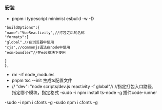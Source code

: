 
### 安装
- pnpm i typescript minimist esbuild -w -D
``` 
"buildOptions":{
"name":"VueReactivity",//打包之后的名称
"formats":[
"global",//在浏览器中使用
"cjs",//commonjs语法在node中使用
"esm-bundler"//在es6模块下使用

]
}, 
```
- rm -rf node_modules
- pnpm tsc --init 生成ts配置文件
- // "dev": "node scripts/dev.js reactivity -f global"// //指定打包入口路径，指定哪个模块，指定格式
-sudo -i  npm install ts-node -g 插件code-runner


-sudo -i npm i cfonts -g
-sudo  npm i cfonts -g